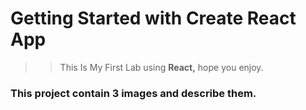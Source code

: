# Getting Started with Create React App

> > This Is My First Lab using **React,** hope you enjoy.

### This project contain 3 images and describe them.
